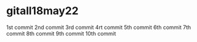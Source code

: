 # gitall18may22
1st commit 
2nd commit
3rd commit
4rt commit
5th commit
6th commit
7th commit
8th commit
9th commit
10th commit
